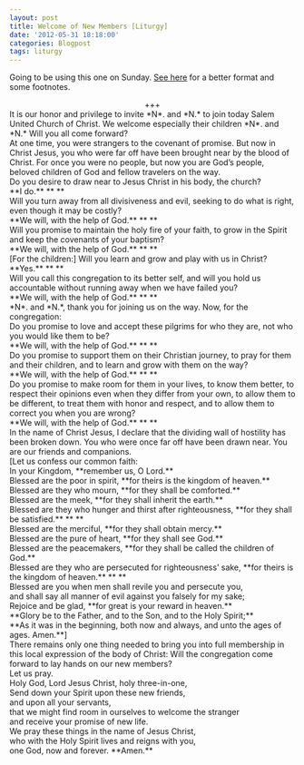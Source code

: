 ```yaml
---
layout: post
title: Welcome of New Members [Liturgy]
date: '2012-05-31 18:18:00'
categories: Blogpost
tags: liturgy
---
```



Going to be using this one on Sunday. [See here](https://www.dropbox.com/s/bfjjaezidupgcxr/Welcome%20of%20New%20Members.pdf) for a better format and some footnotes.

<div style="text-align: center;">+++</div><div><span>It is our honor and privilege to invite *N*. and *N.* to join today Salem United Church of Christ. We welcome especially their children *N*. and *N.* Will you all come forward?</span></div><div><span></span></div><div><span>At one time, you were strangers to the covenant of promise. But now in Christ Jesus, you who were far off have been brought near by the blood of Christ.</span><span> For once you were no people, but now you are God’s people</span>, beloved children of God and fellow travelers on the way.</div><div><span></span></div><div><span>Do you desire to draw near to Jesus Christ in his body, the church?</span></div><div><span>**I do.**</span>  
<span>**  
**</span></div><div><span></span></div><div><span>Will you turn away from all divisiveness and evil, seeking to do what is right, even though it may be costly?</span></div><div><span>**We will, with the help of God.**</span>  
<span>**  
**</span></div><div><span></span></div><div><span>Will you promise to maintain the holy fire of your faith, to grow in the Spirit and keep the covenants of your baptism?</span></div><div><span>**We will, with the help of God.**</span>  
<span>**  
**</span></div><div><span></span></div><div><span>[For the children:] Will you learn and grow and play with us in Christ?</span></div><div><span>**Yes.**</span>  
<span>**  
**</span></div><div><span></span></div><div><span>Will you call this congregation to its better self, and will you hold us accountable without running away when we have failed you?</span></div><div><span>**We will, with the help of God.**</span>  
<span>**  
**</span></div><div><span></span></div><div><span>*N*. and *N.*, thank you for joining us on the way. Now, for the congregation:</span></div><div><span></span></div><div><span>Do you promise to love and accept these pilgrims for who they are, not who you would like them to be?</span></div><div><span>**We will, with the help of God.**</span>  
<span>**  
**</span></div><div><span></span></div><div><span>Do you promise to support them on their Christian journey, to pray for them and their children, and to learn and grow with them on the way?</span></div><div><span>**We will, with the help of God.**</span>  
<span>**  
**</span></div><div><span></span></div><div><span>Do you promise to make room for them in your lives, to know them better, to respect their opinions even when they differ from your own, to allow them to be different, to treat them with honor and respect, and to allow them to correct you when you are wrong?</span></div><div><span>**We will, with the help of God.**</span>  
<span>**  
**</span></div><div><span></span></div><div><span>In the name of Christ Jesus, I declare that the dividing wall of hostility has been broken down. </span>You who were once far off have been drawn near. You are our friends and companions.</div><div><span></span></div><div><span>[Let us confess our common faith:</span></div><div><span>In your Kingdom, **remember us, O Lord.**</span></div><div><span>Blessed are the poor in spirit, **for theirs is the kingdom of heaven.**</span></div><div><span>Blessed are they who mourn, **for they shall be comforted.**</span></div><div><span>Blessed are the meek, **for they shall inherit the earth.**</span></div><div><span>Blessed are they who hunger and thirst after righteousness,   
<span></span>**for they shall be satisfied.**</span>  
<span>**  
**</span></div><div><span>Blessed are the merciful, **for they shall obtain mercy.**</span></div><div><span>Blessed are the pure of heart, **for they shall see God.**</span></div><div><span>Blessed are the peacemakers, **for they shall be called the children of God.**</span></div><div><span>Blessed are they who are persecuted for righteousness’ sake,   
<span></span>**for theirs is the kingdom of heaven.**</span>  
<span>**  
**</span></div><div><span>Blessed are you when men shall revile you and persecute you, </span></div><div><span><span></span>and shall say all manner of evil against you falsely for my sake;</span></div><div><span>Rejoice and be glad, **for great is your reward in heaven.**</span></div><div><span>**Glory be to the Father, and to the Son, and to the Holy Spirit;**</span></div><div><span>**As it was in the beginning, both now and always, and unto the ages of ages. Amen.**]</span>  
<span>  
</span></div><div><span></span></div><div><span></span></div><div><span>There remains only one thing needed to bring you into full membership in this local expression of the body of Christ: Will the congregation come forward to lay hands on our new members?</span></div><div><span>  
</span></div><div><span></span></div><div><span>Let us pray.</span></div><div><span>Holy God, Lord Jesus Christ, holy three-in-one,</span></div><div><span>Send down your Spirit upon these new friends,</span></div><div><span><span></span>and upon all your servants,</span></div><div><span><span></span>that we might find room in ourselves to welcome the stranger</span></div><div><span><span></span>and receive your promise of new life.</span></div><div><span>We pray these things in the name of Jesus Christ,</span></div><div><span><span></span>who with the Holy Spirit lives and reigns with you,</span></div><div><span><span></span>one God, now and forever. **Amen.**</span></div><div><span></span></div>
